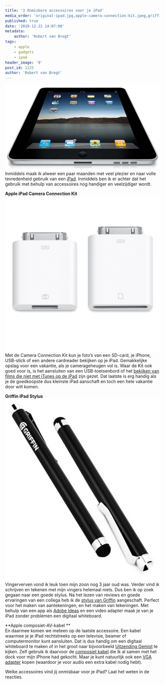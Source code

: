 ```yaml
---
title: '3 Onmisbare accessoires voor je iPad'
media_order: 'original-ipad.jpg,apple-camera-connection-kit.jpeg,griffin-stylus-pen-for-apple.jpg'
published: true
date: '2010-12-22 14:07:00'
metadata:
    author: 'Robert van Bregt'
tags:
    - apple
    - gadgets
    - ipad
header_image: '0'
post_id: 1225
author: 'Robert van Bregt'
---
```


![](original-ipad.jpg?cropResize=150,150 "iPad") 
Inmiddels maak ik alweer een paar maanden met veel plezier en naar volle tevredenheid gebruik van een [iPad](http://www.apple.com/nl/ipad/). Inmiddels ben ik er achter dat het gebruik met behulp van accessoires nog handiger en veelzijdiger wordt.

**Apple iPad Camera Connection Kit**  
![](apple-camera-connection-kit.jpeg?cropResize=150,150 "Apple Camera Connection Kit")
Met de Camera Connection Kit kun je foto’s van een SD-card, je iPhone, USB-stick of een andere cardreader bekijken op je iPad. Gemakkelijke opslag voor een vakantie, als je camerageheugen vol is. Waar de Kit ook goed voor is, is het aansluiten van een USB-toetsenbord of het [bekijken van films die niet met iTunes op de iPad](https://youtube.com/watch?v=rNn62ZJxEZY) zijn gezet. Dat laatste is erg handig als je de goedkoopste dus kleinste iPad aanschaft en toch een hele vakantie door wilt komen.

**Griffin iPad Stylus**  
![](griffin-stylus-pen-for-apple.jpg?cropResize=150,150)
Vingerverven vond ik leuk toen mijn zoon nog 3 jaar oud was. Verder vind ik schrijven en tekenen met mijn vingers helemaal niets. Dus ben ik op zoek gegaan naar een goede stylus. Na het lezen van reviews en goede ervaringen van een collega heb ik de [stylus van Griffin](http://www.griffintechnology.com/products/stylus) aangeschaft. Perfect voor het maken van aantekeningen, en het maken van tekeningen. Met behulp van een app als [Adobe Ideas](http://itunes.apple.com/nl/app/adobe-ideas/id364617858) en een video adapter maak je van je iPad zonder problemen een digitaal whiteboard.

**Apple composiet-AV-kabel **  
En daarmee komen we meteen op de laatste accessoire. Een kabel waarmee je je iPad rechtstreeks op een televisie, beamer of computermonitor kunt aansluiten. Dat is dus handig om een digitaal whiteboard te maken of in het groot naar bijvoorbeeld [Uitzending Gemist](http://www.uitzendinggemist.nl/) te kijken. Zelf gebruik ik daarvoor de [composiet kabel](http://store.apple.com/nl/product/MC748ZM/A) die ik al samen met het dock voor mijn iPhone had gekocht. Maar je kunt natuurlijk ook een [VGA adapter](http://store.apple.com/nl/product/MC552ZM/A) kopen (waardoor je voor audio een extra kabel nodig hebt).

Welke accessoires vind jij onmisbaar voor je iPad? Laat het weten in de reacties.